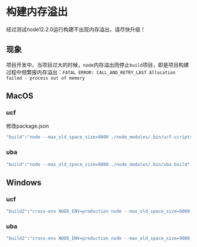 # 构建内存溢出

<a name="a047b772"></a>
<span class="waring"> 经过测试node12.2.0运行构建不出现内存溢出，请尽快升级！</span> 
<a name="97gVn"></a>
## 现象
项目开发中，当项目过大的时候，`node`内存溢出而停止`build`项目，即是项目构建过程中频繁报内存溢出：`FATAL ERROR: CALL_AND_RETRY_LAST Allocation failed - process out of memory`

<a name="4b86211f"></a>
## MacOS
<a name="uzLjD"></a>
### ucf
修改package.json

```bash
"build":"node --max_old_space_size=9000 ./node_modules/.bin/ucf-scripts build"
```

<a name="K5Sg6"></a>
### uba

```bash
"build":"node --max_old_space_size=9000 ./node_modules/.bin/uba build"
```

<a name="sukgB"></a>
## Windows
<a name="AWBOu"></a>
### ucf

```bash
"build2":"cross-env NODE_ENV=production node --max_old_space_size=9000 ./node_modules/ucf-scripts/bin/ucf-scripts build"
```


<a name="bZ5sx"></a>
### uba

```bash
"build2":"cross-env NODE_ENV=production node --max_old_space_size=9000 ./node_modules/uba-build/bin/uba-build -p"
```

